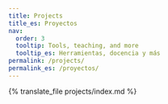 ```yaml
---
title: Projects
title_es: Proyectos
nav:
  order: 3
  tooltip: Tools, teaching, and more
  tooltip_es: Herramientas, docencia y más
permalink: /projects/
permalink_es: /proyectos/
---
```


{% translate_file projects/index.md %}